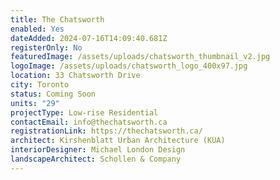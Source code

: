```yaml
---
title: The Chatsworth
enabled: Yes
dateAdded: 2024-07-16T14:09:40.681Z
registerOnly: No
featuredImage: /assets/uploads/chatsworth_thumbnail_v2.jpg
logoImage: /assets/uploads/chatsworth_logo_400x97.jpg
location: 33 Chatsworth Drive
city: Toronto
status: Coming Soon
units: "29"
projectType: Low-rise Residential
contactEmail: info@thechatsworth.ca
registrationLink: https://thechatsworth.ca/
architect: Kirshenblatt Urban Architecture (KUA)
interiorDesigner: Michael London Design
landscapeArchitect: Schollen & Company
---
```

